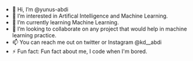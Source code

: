 - 👋 Hi, I’m @yunus-abdi
- 👀 I’m interested in Artifical Intelligence and Machine Learning.
- 🌱 I’m currently learning Machine Learning.
- 💞️ I’m looking to collaborate on any project that would help in machine learning practice.
- 📫 You can reach me out on twitter or Instagram @kd__abdi
- ⚡ Fun fact: Fun fact about me, I code when I'm bored.

<!---
yunus-abdi/yunus-abdi is a ✨ special ✨ repository because its `README.md` (this file) appears on your GitHub profile.
You can click the Preview link to take a look at your changes.
--->
